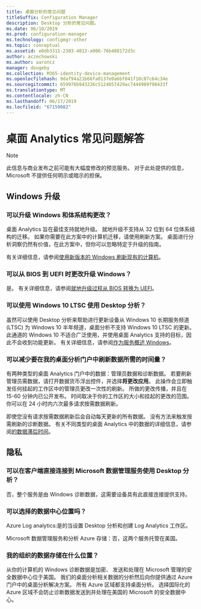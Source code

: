 ```yaml
---
title: 桌面分析的常见问题
titleSuffix: Configuration Manager
description: Desktop 分析的常见问题。
ms.date: 06/10/2019
ms.prod: configuration-manager
ms.technology: configmgr-other
ms.topic: conceptual
ms.assetid: e0db3311-2303-4013-a906-76b408172d3c
author: aczechowski
ms.author: aaroncz
manager: dougeby
ms.collection: M365-identity-device-management
ms.openlocfilehash: 9daf94a21b66fa0137e0a6bf041f10c87c64c34e
ms.sourcegitcommit: 659976b943226c5124057429ac7444989f98433f
ms.translationtype: MT
ms.contentlocale: zh-CN
ms.lasthandoff: 06/17/2019
ms.locfileid: "67159082"
---
```

# <a name="desktop-analytics-faq"></a>桌面 Analytics 常见问题解答

> [!Note]  
> 此信息与商业发布之前可能有大幅度修改的预览服务。 对于此处提供的信息，Microsoft 不提供任何明示或暗示的担保。  

## <a name="windows-upgrade"></a>Windows 升级

### <a name="can-i-upgrade-windows-and-change-architecture"></a>可以升级 Windows 和体系结构更改？

桌面 Analytics 旨在最佳支持就地升级。 就地升级不支持从 32 位到 64 位体系结构的迁移。 如果你需要在此方案中的计算机迁移，请使用刷新方案。 桌面进行分析洞察仍然有价值，在此方案中，但你可以忽略特定于升级的指南。

有关详细信息，请参阅[使用新版本的 Windows 刷新现有的计算机](/sccm/osd/deploy-use/refresh-an-existing-computer-with-a-new-version-of-windows)。

### <a name="can-i-change-from-bios-to-uefi-when-upgrading-windows"></a>可以从 BIOS 到 UEFI 时更改升级 Windows？

是。 有关详细信息，请参阅[就地升级过程从 BIOS 转换为 UEFI](/sccm/osd/deploy-use/task-sequence-steps-to-manage-bios-to-uefi-conversion#convert-from-bios-to-uefi-during-an-in-place-upgrade)。

### <a name="can-i-use-desktop-analytics-with-windows-10-ltsc"></a>可以使用 Windows 10 LTSC 使用 Desktop 分析？

虽然可以使用 Desktop 分析来帮助进行更新设备从 Windows 10 长期服务频道 (LTSC) 为 Windows 10 半年频道，桌面分析不支持 Windows 10 LTSC 的更新。 此通道的 Windows 10 不适合广泛使用，并使用桌面 Analytics 支持的目标，因此不会收到功能更新。 有关详细信息，请参阅[作为服务概述 Windows](https://docs.microsoft.com/windows/deployment/update/waas-overview#long-term-servicing-channel)。

### <a name="can-i-reduce-the-amount-of-time-it-takes-for-data-to-refresh-in-my-desktop-analytics-portal"></a>可以减少要在我的桌面分析门户中刷新数据所需的时间量？

有两种类型的桌面 Analytics 门户中的数据：管理员数据和诊断数据。 若要刷新管理员需数据，请打开数据货币浮出控件，并选择**将更改应用**。 此操作会立即触发任何挂起的工作区中的管理员更改一次性的刷新。 所做的更改传播，并且在 15-60 分钟内已公开发布。 时间取决于你的工作区的大小和挂起的更改的范围。 你可以在 24 小时内六次最多请求按需数据刷新。 

即使您没有请求按需数据刷新后会自动每天更新的所有数据。 没有方法来触发按需刷新的诊断数据。 有关不同类型的桌面 Analytics 中的数据的详细信息，请参阅[的数据滞后时间](/sccm/desktop-analytics/troubleshooting#data-latency)。


## <a name="privacy"></a>隐私

### <a name="can-desktop-analytics-be-used-without-a-direct-client-connection-to-the-microsoft-data-management-service"></a>可以在客户端直接连接到 Microsoft 数据管理服务使用 Desktop 分析？

否，整个服务是由 Windows 诊断数据，这需要设备具有此直接连接提供支持。

### <a name="can-i-choose-the-data-center-location"></a>可以选择的数据中心位置吗？

Azure Log analytics:是的当设置 Desktop 分析和创建 Log Analytics 工作区。

Microsoft 数据管理服务和分析 Azure 存储：否，这两个服务托管在美国。

### <a name="where-is-my-organizations-data-stored"></a>我的组织的数据存储在什么位置？

从你的计算机的 Windows 诊断数据是加密、 发送和处理在 Microsoft 管理的安全数据中心位于美国。 我们的桌面分析相关数据的分析然后向你提供通过 Azure 门户中的桌面分析解决方案。 所有 Azure 区域都支持桌面分析。 选择国际化的 Azure 区域不会防止诊断数据发送到并处理在美国的 Microsoft 的安全数据中心。
